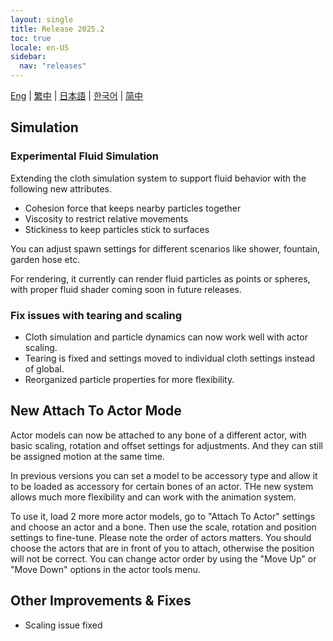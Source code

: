 ```yaml
---
layout: single
title: Release 2025.2
toc: true
locale: en-US
sidebar:
  nav: "releases"
---
```

[Eng](/dancexr/releases/2025.2) | [繁中](/tw/dancexr/releases/2025.2) | [日本語](/jp/dancexr/releases/2025.2) | [한국어](/kr/dancexr/releases/2025.2) | [简中](/zh/dancexr/releases/2025.2)

## Simulation

### Experimental Fluid Simulation
Extending the cloth simulation system to support fluid behavior with the following new attributes. 
* Cohesion force that keeps nearby particles together
* Viscosity to restrict relative movements
* Stickiness to keep particles stick to surfaces

You can adjust spawn settings for different scenarios like shower, fountain, garden hose etc. 

For rendering, it currently can render fluid particles as points or spheres, with proper fluid shader coming soon in future releases. 

### Fix issues with tearing and scaling
* Cloth simulation and particle dynamics can now work well with actor scaling. 
* Tearing is fixed and settings moved to individual cloth settings instead of global.
* Reorganized particle properties for more flexibility.

## New Attach To Actor Mode
Actor models can now be attached to any bone of a different actor, with basic scaling, rotation and offset settings for adjustments. And they can still be assigned motion at the same time. 

In previous versions you can set a model to be accessory type and allow it to be loaded as accessory for certain bones of an actor. THe new system allows much more flexibility and can work with the animation system. 

To use it, load 2 more more actor models, go to "Attach To Actor" settings and choose an actor and a bone. Then use the scale, rotation and position settings to fine-tune. Please note the order of actors matters. You should choose the actors that are in front of you to attach, otherwise the position will not be correct. You can change actor order by using the "Move Up" or "Move Down" options in the actor tools menu.

## Other Improvements & Fixes
* Scaling issue fixed
